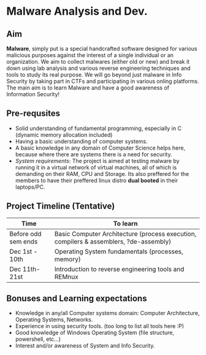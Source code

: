 # Malware Analysis and Dev.

## Aim
**Malware**, simply put is a special handcrafted software designed for various malicious purposes against the interest of a single individual or an organization. We aim to collect malwares (either old or new) and break it down using lab analysis and various reverse engineering techniques and tools to study its real purpose. We will go beyond just malware in Info Security by taking part in CTFs and participating in various onling platforms. The main aim is to learn Malware and have a good awareness of Information Security!

## Pre-requsites
- Solid understanding of fundamental programming, especially in C (dynamic memory allocation included)
- Having a basic understanding of computer systems.
- A basic knowledge in any domain of Computer Science helps here, because where there are systems there is a need for security.
- *System requirements*: The project is aimed at testing malware by running it in a virtual network of virtual machines, all of which is demanding on their RAM, CPU and Storage. Its also preffered for the members to have their preffered linux distro **dual booted** in their laptops/PC.

## Project Timeline (Tentative)
|Time|To learn|
|-|-|
|Before odd sem ends|Basic Computer Architecture (process execution, compilers & assemblers, ?de-assembly)|
|Dec 1st - 10th|Operating System fundamentals (processes, memory)|
|Dec 11th-21st|Introduction to reverse engineering tools and REMnux|

## Bonuses and Learning expectations
- Knowledge in any/all Computer systems domain: Computer Architecture, Operating Systems, Networks.
- Experience in using security tools. (too long to list all tools here :P)
- Good knowledge of Windows Operating System (file structure, powershell, etc...)
- Interest and/or awareness of System and Info Security.


